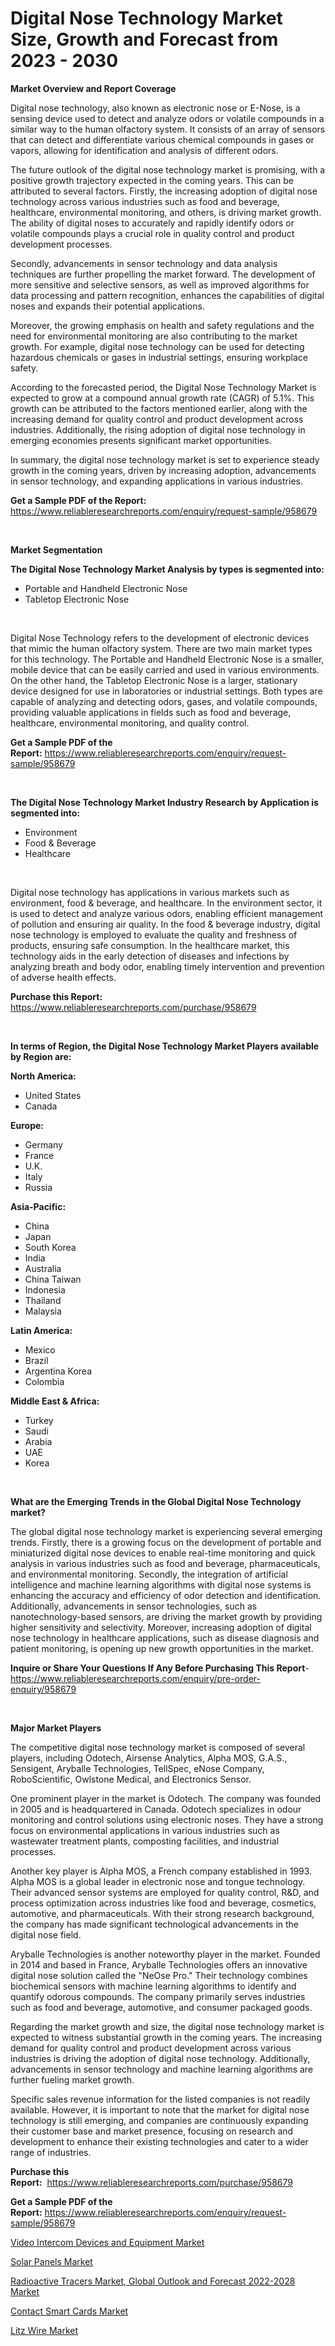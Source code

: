 <p><h1>Digital Nose Technology Market Size, Growth and Forecast from 2023 - 2030</h1></p><p><strong>Market Overview and Report Coverage</strong></p>
<p><p>Digital nose technology, also known as electronic nose or E-Nose, is a sensing device used to detect and analyze odors or volatile compounds in a similar way to the human olfactory system. It consists of an array of sensors that can detect and differentiate various chemical compounds in gases or vapors, allowing for identification and analysis of different odors.</p><p>The future outlook of the digital nose technology market is promising, with a positive growth trajectory expected in the coming years. This can be attributed to several factors. Firstly, the increasing adoption of digital nose technology across various industries such as food and beverage, healthcare, environmental monitoring, and others, is driving market growth. The ability of digital noses to accurately and rapidly identify odors or volatile compounds plays a crucial role in quality control and product development processes. </p><p>Secondly, advancements in sensor technology and data analysis techniques are further propelling the market forward. The development of more sensitive and selective sensors, as well as improved algorithms for data processing and pattern recognition, enhances the capabilities of digital noses and expands their potential applications.</p><p>Moreover, the growing emphasis on health and safety regulations and the need for environmental monitoring are also contributing to the market growth. For example, digital nose technology can be used for detecting hazardous chemicals or gases in industrial settings, ensuring workplace safety. </p><p>According to the forecasted period, the Digital Nose Technology Market is expected to grow at a compound annual growth rate (CAGR) of 5.1%. This growth can be attributed to the factors mentioned earlier, along with the increasing demand for quality control and product development across industries. Additionally, the rising adoption of digital nose technology in emerging economies presents significant market opportunities.</p><p>In summary, the digital nose technology market is set to experience steady growth in the coming years, driven by increasing adoption, advancements in sensor technology, and expanding applications in various industries.</p></p>
<p><strong>Get a Sample PDF of the Report:</strong> <a href="https://www.reliableresearchreports.com/enquiry/request-sample/958679">https://www.reliableresearchreports.com/enquiry/request-sample/958679</a></p>
<p>&nbsp;</p>
<p><strong>Market Segmentation</strong></p>
<p><strong>The Digital Nose Technology Market Analysis by types is segmented into:</strong></p>
<p><ul><li>Portable and Handheld Electronic Nose</li><li>Tabletop Electronic Nose</li></ul></p>
<p>&nbsp;</p>
<p><p>Digital Nose Technology refers to the development of electronic devices that mimic the human olfactory system. There are two main market types for this technology. The Portable and Handheld Electronic Nose is a smaller, mobile device that can be easily carried and used in various environments. On the other hand, the Tabletop Electronic Nose is a larger, stationary device designed for use in laboratories or industrial settings. Both types are capable of analyzing and detecting odors, gases, and volatile compounds, providing valuable applications in fields such as food and beverage, healthcare, environmental monitoring, and quality control.</p></p>
<p><strong>Get a Sample PDF of the Report:</strong>&nbsp;<a href="https://www.reliableresearchreports.com/enquiry/request-sample/958679">https://www.reliableresearchreports.com/enquiry/request-sample/958679</a></p>
<p>&nbsp;</p>
<p><strong>The Digital Nose Technology Market Industry Research by Application is segmented into:</strong></p>
<p><ul><li>Environment</li><li>Food & Beverage</li><li>Healthcare</li></ul></p>
<p>&nbsp;</p>
<p><p>Digital nose technology has applications in various markets such as environment, food & beverage, and healthcare. In the environment sector, it is used to detect and analyze various odors, enabling efficient management of pollution and ensuring air quality. In the food & beverage industry, digital nose technology is employed to evaluate the quality and freshness of products, ensuring safe consumption. In the healthcare market, this technology aids in the early detection of diseases and infections by analyzing breath and body odor, enabling timely intervention and prevention of adverse health effects.</p></p>
<p><strong>Purchase this Report:</strong>&nbsp; <a href="https://www.reliableresearchreports.com/purchase/958679">https://www.reliableresearchreports.com/purchase/958679</a></p>
<p>&nbsp;</p>
<p><strong>In terms of Region, the Digital Nose Technology Market Players available by Region are:</strong></p>
<p>
    <p> <strong> North America: </strong>
        <ul>
            <li>United States</li>
            <li>Canada</li>
        </ul>
        </p> 
    <p> <strong> Europe: </strong>
        <ul>
            <li>Germany</li>
            <li>France</li>
            <li>U.K.</li>
            <li>Italy</li>
            <li>Russia</li>
        </ul>
        </p> 
    <p> <strong> Asia-Pacific: </strong>
        <ul>
            <li>China</li>
            <li>Japan</li>
            <li>South Korea</li>
            <li>India</li>
            <li>Australia</li>
            <li>China Taiwan</li>
            <li>Indonesia</li>
            <li>Thailand</li>
            <li>Malaysia</li>
        </ul>
        </p> 
    <p> <strong> Latin America: </strong>
        <ul>
            <li>Mexico</li>
            <li>Brazil</li>
            <li>Argentina Korea</li>
            <li>Colombia</li>
        </ul>
        </p> 
    <p> <strong> Middle East & Africa: </strong>
        <ul>
            <li>Turkey</li>
            <li>Saudi</li>
            <li>Arabia</li>
            <li>UAE</li>
            <li>Korea</li>
        </ul>
    </p>
    </p>
<p>&nbsp;</p>
<p><strong>What are the Emerging Trends in the Global Digital Nose Technology market?</strong></p>
<p><p>The global digital nose technology market is experiencing several emerging trends. Firstly, there is a growing focus on the development of portable and miniaturized digital nose devices to enable real-time monitoring and quick analysis in various industries such as food and beverage, pharmaceuticals, and environmental monitoring. Secondly, the integration of artificial intelligence and machine learning algorithms with digital nose systems is enhancing the accuracy and efficiency of odor detection and identification. Additionally, advancements in sensor technologies, such as nanotechnology-based sensors, are driving the market growth by providing higher sensitivity and selectivity. Moreover, increasing adoption of digital nose technology in healthcare applications, such as disease diagnosis and patient monitoring, is opening up new growth opportunities in the market.</p></p>
<p><strong>Inquire or Share Your Questions If Any Before Purchasing This Report</strong>- <a href="https://www.reliableresearchreports.com/enquiry/pre-order-enquiry/958679">https://www.reliableresearchreports.com/enquiry/pre-order-enquiry/958679</a></p>
<p>&nbsp;</p>
<p><strong>Major Market Players</strong></p>
<p><p>The competitive digital nose technology market is composed of several players, including Odotech, Airsense Analytics, Alpha MOS, G.A.S., Sensigent, Aryballe Technologies, TellSpec, eNose Company, RoboScientific, Owlstone Medical, and Electronics Sensor. </p><p>One prominent player in the market is Odotech. The company was founded in 2005 and is headquartered in Canada. Odotech specializes in odour monitoring and control solutions using electronic noses. They have a strong focus on environmental applications in various industries such as wastewater treatment plants, composting facilities, and industrial processes. </p><p>Another key player is Alpha MOS, a French company established in 1993. Alpha MOS is a global leader in electronic nose and tongue technology. Their advanced sensor systems are employed for quality control, R&D, and process optimization across industries like food and beverage, cosmetics, automotive, and pharmaceuticals. With their strong research background, the company has made significant technological advancements in the digital nose field.</p><p>Aryballe Technologies is another noteworthy player in the market. Founded in 2014 and based in France, Aryballe Technologies offers an innovative digital nose solution called the "NeOse Pro." Their technology combines biochemical sensors with machine learning algorithms to identify and quantify odorous compounds. The company primarily serves industries such as food and beverage, automotive, and consumer packaged goods.</p><p>Regarding the market growth and size, the digital nose technology market is expected to witness substantial growth in the coming years. The increasing demand for quality control and product development across various industries is driving the adoption of digital nose technology. Additionally, advancements in sensor technology and machine learning algorithms are further fueling market growth.</p><p>Specific sales revenue information for the listed companies is not readily available. However, it is important to note that the market for digital nose technology is still emerging, and companies are continuously expanding their customer base and market presence, focusing on research and development to enhance their existing technologies and cater to a wider range of industries.</p></p>
<p><strong>Purchase this Report:</strong>&nbsp;&nbsp;<a href="https://www.reliableresearchreports.com/purchase/958679">https://www.reliableresearchreports.com/purchase/958679</a></p>
<p></p>
<p><strong>Get a Sample PDF of the Report:</strong>&nbsp;<a href="https://www.reliableresearchreports.com/enquiry/request-sample/958679">https://www.reliableresearchreports.com/enquiry/request-sample/958679</a></p>
<p><p><a href="https://medium.com/@maryg156987/video-intercom-devices-and-equipment-market-size-growth-forecast-2023-2030-2a77e8bb4f43">Video Intercom Devices and Equipment Market</a></p><p><a href="https://medium.com/@rosm15203/solar-panels-market-size-growth-forecast-2023-2030-d7e4e4c82aaa">Solar Panels Market</a></p><p><a href="https://issuu.com/reportprime-2/docs/radioactive-tracers-market-global-outlook-and-fore?fr=xKAE9_zU1NQ">Radioactive Tracers Market, Global Outlook and Forecast 2022-2028 Market</a></p><p><a href="https://www.reportprime.com/contact-smart-cards-r2082">Contact Smart Cards Market</a></p><p><a href="https://www.linkedin.com/pulse/decoding-litz-wire-market-deep-dive-latest-trends-segmentation-dpgqe/">Litz Wire Market</a></p></p>